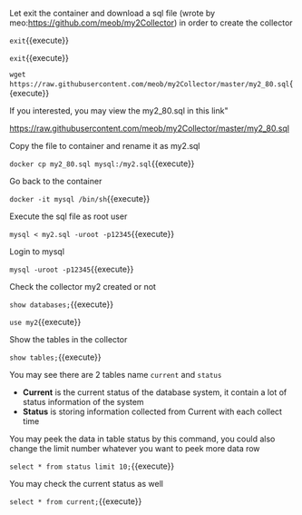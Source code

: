 Let exit the container and download a sql file (wrote by meo:https://github.com/meob/my2Collector) in order to create the collector

`exit`{{execute}}

`exit`{{execute}}

`wget https://raw.githubusercontent.com/meob/my2Collector/master/my2_80.sql`{{execute}}

If you interested, you may view the my2_80.sql in this link"

https://raw.githubusercontent.com/meob/my2Collector/master/my2_80.sql

Copy the file to container and rename it as my2.sql

`docker cp my2_80.sql mysql:/my2.sql`{{execute}}

Go back to the container 

`docker -it mysql /bin/sh`{{execute}}

Execute the sql file as root user 

`mysql < my2.sql -uroot -p12345`{{execute}}

Login to mysql

`mysql -uroot -p12345`{{execute}}

Check the collector my2 created or not

`show databases;`{{execute}}

`use my2`{{execute}}

Show the tables in the collector

`show tables;`{{execute}}

You may see there are 2 tables name `current` and `status`

- **Current** is the current status of the database system, it contain a lot of status information of the system
- **Status** is storing information collected from Current with each collect time

You may peek the data in table status by this command, you could also change the limit number whatever you want to peek more data row

`select * from status limit 10;`{{execute}}

You may check the current status as well

`select * from current;`{{execute}}
